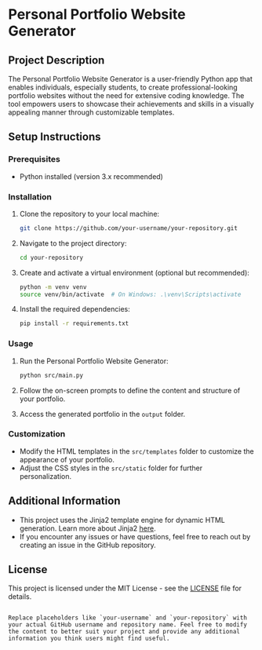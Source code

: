# Personal Portfolio Website Generator

## Project Description

The Personal Portfolio Website Generator is a user-friendly Python app that enables individuals, especially students, to create professional-looking portfolio websites without the need for extensive coding knowledge. The tool empowers users to showcase their achievements and skills in a visually appealing manner through customizable templates.

## Setup Instructions

### Prerequisites

- Python installed (version 3.x recommended)

### Installation

1. Clone the repository to your local machine:

   ```bash
   git clone https://github.com/your-username/your-repository.git
   ```

2. Navigate to the project directory:

   ```bash
   cd your-repository
   ```

3. Create and activate a virtual environment (optional but recommended):

   ```bash
   python -m venv venv
   source venv/bin/activate  # On Windows: .\venv\Scripts\activate
   ```

4. Install the required dependencies:

   ```bash
   pip install -r requirements.txt
   ```

### Usage

1. Run the Personal Portfolio Website Generator:

   ```bash
   python src/main.py
   ```

2. Follow the on-screen prompts to define the content and structure of your portfolio.

3. Access the generated portfolio in the `output` folder.

### Customization

- Modify the HTML templates in the `src/templates` folder to customize the appearance of your portfolio.
- Adjust the CSS styles in the `src/static` folder for further personalization.

## Additional Information

- This project uses the Jinja2 template engine for dynamic HTML generation. Learn more about Jinja2 [here](https://jinja.palletsprojects.com/).
- If you encounter any issues or have questions, feel free to reach out by creating an issue in the GitHub repository.

## License

This project is licensed under the MIT License - see the [LICENSE](LICENSE) file for details.
```

Replace placeholders like `your-username` and `your-repository` with your actual GitHub username and repository name. Feel free to modify the content to better suit your project and provide any additional information you think users might find useful.